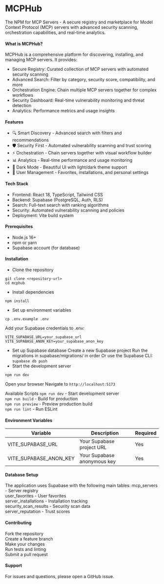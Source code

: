 # MCPHub
The NPM for MCP Servers - A secure registry and marketplace for Model Context Protocol (MCP) servers with advanced security scanning, orchestration capabilities, and real-time analytics.

#### What is MCPHub?
MCPHub is a comprehensive platform for discovering, installing, and managing MCP servers. It provides:

- Secure Registry: Curated collection of MCP servers with automated security scanning<br>
- Advanced Search: Filter by category, security score, compatibility, and more<br>
- Orchestration Engine: Chain multiple MCP servers together for complex workflows<br>
- Security Dashboard: Real-time vulnerability monitoring and threat detection<br>
- Analytics: Performance metrics and usage insights<br>

#### Features
- 🔍 Smart Discovery - Advanced search with filters and recommendations<br>
- 🛡️ Security First - Automated vulnerability scanning and trust scoring<br>
- ⚡ Orchestration - Chain servers together with visual workflow builder<br>
- 📊 Analytics - Real-time performance and usage monitoring<br>
- 🌙 Dark Mode - Beautiful UI with light/dark theme support<br>
- 🔐 User Management - Favorites, installations, and personal settings<br>

#### Tech Stack
- Frontend: React 18, TypeScript, Tailwind CSS<br>
- Backend: Supabase (PostgreSQL, Auth, RLS)<br>
- Search: Full-text search with ranking algorithms<br>
- Security: Automated vulnerability scanning and policies<br>
- Deployment: Vite build system<br>

#### Prerequisites
- Node.js 16+
- npm or yarn
- Supabase account (for database)

#### Installation
- Clone the repository
```
git clone <repository-url>
cd mcphub
```
- Install dependencies
```
npm install
```
- Set up environment variables
```
cp .env.example .env
```
Add your Supabase credentials to .env:
```
VITE_SUPABASE_URL=your_supabase_url
VITE_SUPABASE_ANON_KEY=your_supabase_anon_key
```
- Set up Supabase database
Create a new Supabase project
Run the migrations in supabase/migrations/ in order
Or use the Supabase CLI: `supabase db push`
- Start the development server
```
npm run dev
```
Open your browser
Navigate to `http://localhost:5173`

Available Scripts
`npm run dev` - Start development server<br>
`npm run build` - Build for production<br>
`npm run preview` - Preview production build<br>
`npm run lint` - Run ESLint<br>

#### Environment Variables
| Variable | Description | Required |
| -------- | ----------- | -------- |
| VITE_SUPABASE_URL	| Your Supabase project URL	| Yes |
| VITE_SUPABASE_ANON_KEY | Your Supabase anonymous key | Yes |

#### Database Setup
The application uses Supabase with the following main tables:
mcp_servers - Server registry<br>
user_favorites - User favorites<br>
server_installations - Installation tracking<br>
security_scan_results - Security scan data<br>
server_reputation - Trust scores<br>

#### Contributing
Fork the repository<br>
Create a feature branch<br>
Make your changes<br>
Run tests and linting<br>
Submit a pull request

#### Support
For issues and questions, please open a GitHub issue.
